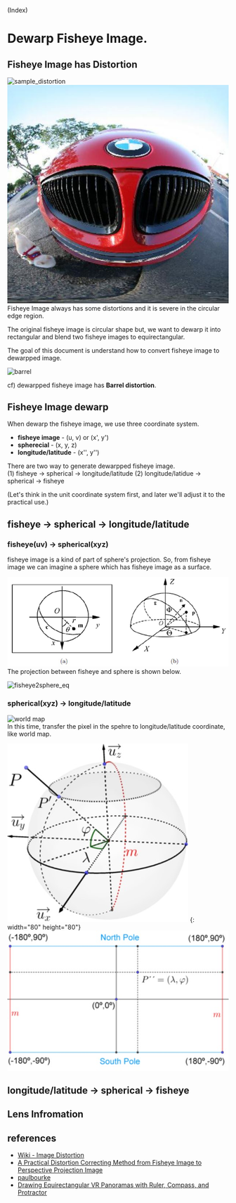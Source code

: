 (Index)
# Dewarp Fisheye Image.

## Fisheye Image has Distortion
![sample_distortion](https://upload.wikimedia.org/wikipedia/en/thumb/c/cd/Car_Fisheye.jpg/294px-Car_Fisheye.jpg)
![car_dewarp](Theory_img/dewarp/car_dewarp.jpg)  
Fisheye Image always has some distortions and it is severe in the circular edge region. 

The original fisheye image is circular shape but, we want to dewarp it into rectangular and blend two fisheye images to equirectangular.

The goal of this document is understand how to convert fisheye image to dewarpped image.

![barrel](https://upload.wikimedia.org/wikipedia/commons/thumb/6/63/Barrel_distortion.svg/150px-Barrel_distortion.svg.png)

cf) dewarpped fisheye image  has **Barrel distortion**.

## Fisheye Image dewarp
When dewarp the fisheye image, we use three coordinate system.
- **fisheye image** - (u, v) or (x', y')
- **spherecial** - (x, y, z)
- **longitude/latitude** - (x'', y'')

There are two way to generate dewarpped fisheye image.  
(1) fisheye → spherical → longitude/latitude
(2) longitude/latidue → spherical → fisheye

(Let's think in the unit coordinate system first, and later we'll adjust it to the practical use.)

## fisheye → spherical → longitude/latitude

### fisheye(uv) → spherical(xyz)
fisheye image is a kind of part of sphere's projection. So, from fisheye image we can imagine a sphere which has fisheye image as a surface.

![fisheye2spherical](Theory_img/dewarp/fisheye2spherical.jpg)  
The projection between fisheye and sphere is shown below. 

![fisheye2sphere_eq](Theory/Theory_img/ewarp/fisheye2sphere_eq.jpg)

### spherical(xyz) → longitude/latitude
![world map](https://upload.wikimedia.org/wikipedia/commons/thumb/8/83/Equirectangular_projection_SW.jpg/600px-Equirectangular_projection_SW.jpg)  
In this time, transfer the pixel in the spehre to longitude/latitude coordinate, like world map.

![sphere](Theory_img/dewarp/sphere.jpg) {: width="80" height="80"}  
![equirect_coord](Theory_img/dewarp/equirect_map.jpg)




## longitude/latitude → spherical → fisheye

## Lens Infromation



## references
- [Wiki - Image Distortion](https://en.wikipedia.org/wiki/Distortion_(optics))  
- [A Practical Distortion Correcting Method from Fisheye
Image to Perspective Projection Image](https://www.semanticscholar.org/paper/A-practical-distortion-correcting-method-from-image-Wang-Liang/3dff7f526f6910e6b104f72f404ef0ebd88bcd7f)  
- [paulbourke](http://paulbourke.net/dome/fish2/)
- [Drawing Equirectangular VR Panoramas with Ruler, Compass, and Protractor](https://www.researchgate.net/publication/324314917_Drawing_Equirectangular_VR_Panoramas_with_Ruler_Compass_and_Protractor)